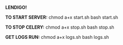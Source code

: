 __**LENDIGO!**__

**TO START SERVER:**
chmod a+x start.sh
bash start.sh

**TO STOP CELERY:**
chmod a+x stop.sh
bash stop.sh

**GET LOGS RUN:** 
chmod a+x logs.sh
bash logs.sh